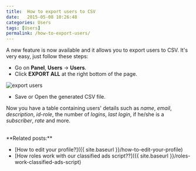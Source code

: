 ```yaml
---
title:  How to export users to CSV
date:   2015-05-08 10:26:48
categories: Users
tags: [Users]
permalink: /how-to-export-users/
---
```

A new feature is now available and it allows you to export users to CSV. It's very easy, just follow these steps:

+ Go on **Panel**, **Users** -> **Users**.
+ Click **EXPORT ALL** at the right bottom of the page.

![export users](//docs.yclas.com/images/export-users.png)

+ Save or Open the generated CSV file.

Now you have a table containing users' details such as _name_, _email_, _description_, _id-role_, the number of _logins_, _last login_, if he/she is a _subscriber_, _rate_ and more.

<br>
**Related posts:**

+ [How to edit your profile?]({{ site.baseurl }}/how-to-edit-your-profile)
+ [How roles work with our classified ads script??]({{ site.baseurl }}/roles-work-classified-ads-script)